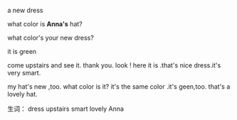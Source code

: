 a new dress


what color is __Anna's__ hat?


what color's your new dress?

it is green

come upstairs and see it.
thank you.
look ! here it is .that's nice dress.it's very smart.

my hat's new ,too.
what color is it?
it's the same color .it's geen,too.
that's a lovely hat.


生词：
dress
upstairs
smart
lovely
Anna